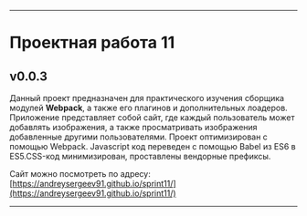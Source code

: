 ------
# Проектная работа 11 
## v0.0.3
Данный проект предназначен для практического изучения сборщика модулей **Webpack**, а также его плагинов и дополнительных лоадеров.
Приложение представляет собой сайт, где каждый пользователь может добавлять изображения, а также просматривать изображения добавленные другими пользователями.
Проект оптимизирован с помощью Webpack. Javascript код переведен с помощью Babel из ES6 в ES5.CSS-код минимизирован, проставлены вендорные префиксы.

Сайт можно посмотреть по адресу:
[https://andreysergeev91.github.io/sprint11/](https://andreysergeev91.github.io/sprint11/)
___________
